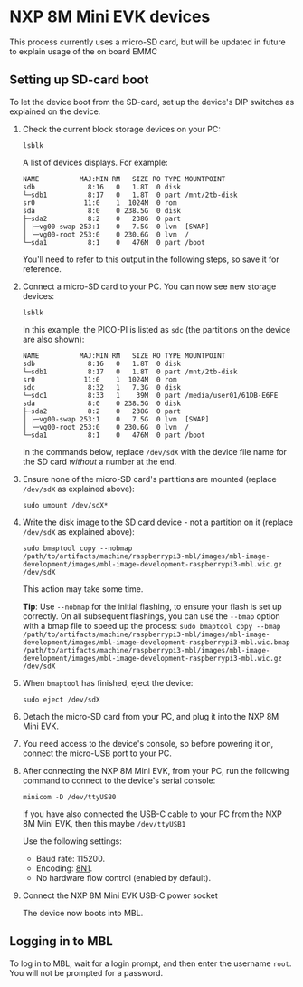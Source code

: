 # NXP 8M Mini EVK devices

<span class="notes">This process currently uses a micro-SD card, but will be updated in future to explain usage of the on board EMMC</span>

## Setting up SD-card boot

To let the device boot from the SD-card, set up the device's DIP switches as explained on the device.



1. Check the current block storage devices on your PC:

    ```
    lsblk
    ```

    A list of devices displays. For example:

    ```
    NAME          MAJ:MIN RM   SIZE RO TYPE MOUNTPOINT
    sdb             8:16   0   1.8T  0 disk
    └─sdb1          8:17   0   1.8T  0 part /mnt/2tb-disk
    sr0            11:0    1  1024M  0 rom  
    sda             8:0    0 238.5G  0 disk
    ├─sda2          8:2    0   238G  0 part
    │ ├─vg00-swap 253:1    0   7.5G  0 lvm  [SWAP]
    │ └─vg00-root 253:0    0 230.6G  0 lvm  /
    └─sda1          8:1    0   476M  0 part /boot
    ```

   You'll need to refer to this output in the following steps, so save it for reference.


1. Connect a micro-SD card to your PC. You can now see new storage devices:


    ```
    lsblk
    ```

    In this example, the PICO-PI is listed as `sdc` (the partitions on the device are also shown):

    ```
    NAME          MAJ:MIN RM   SIZE RO TYPE MOUNTPOINT
    sdb             8:16   0   1.8T  0 disk
    └─sdb1          8:17   0   1.8T  0 part /mnt/2tb-disk
    sr0            11:0    1  1024M  0 rom  
    sdc             8:32   1   7.3G  0 disk
    └─sdc1          8:33   1    39M  0 part /media/user01/61DB-E6FE
    sda             8:0    0 238.5G  0 disk
    ├─sda2          8:2    0   238G  0 part
    │ ├─vg00-swap 253:1    0   7.5G  0 lvm  [SWAP]
    │ └─vg00-root 253:0    0 230.6G  0 lvm  /
    └─sda1          8:1    0   476M  0 part /boot
    ```
    <span class="notes">In the commands below, replace `/dev/sdX` with the device file name for the SD card _without_ a number at the end.</span>


1. Ensure none of the micro-SD card's partitions are mounted (replace `/dev/sdX` as explained above):

    ```
    sudo umount /dev/sdX*
    ```

1. Write the disk image to the SD card device - not a partition on it (replace `/dev/sdX` as explained above):

    ```
    sudo bmaptool copy --nobmap /path/to/artifacts/machine/raspberrypi3-mbl/images/mbl-image-development/images/mbl-image-development-raspberrypi3-mbl.wic.gz /dev/sdX
    ```

    This action may take some time.

    <span class="tips">**Tip**: Use `--nobmap` for the initial flashing, to ensure your flash is set up correctly. On all subsequent flashings, you can use the `--bmap` option with a bmap file to speed up the process: `sudo bmaptool copy --bmap /path/to/artifacts/machine/raspberrypi3-mbl/images/mbl-image-development/images/mbl-image-development-raspberrypi3-mbl.wic.bmap /path/to/artifacts/machine/raspberrypi3-mbl/images/mbl-image-development/images/mbl-image-development-raspberrypi3-mbl.wic.gz /dev/sdX`</span>

1. When `bmaptool` has finished, eject the device:

    ```
    sudo eject /dev/sdX
    ```

1. Detach the micro-SD card from your PC, and plug it into the NXP 8M Mini EVK.
1. You need access to the device's console, so before powering it on, connect the micro-USB port to your PC.

1. After connecting the NXP 8M Mini EVK, from your PC, run the following command to connect to the device's serial console:

    ```
    minicom -D /dev/ttyUSB0
    ```

    <span class="notes">If you have also connected the USB-C cable to your PC from the NXP 8M Mini EVK, then this maybe `/dev/ttyUSB1`</span>

    Use the following settings:

    * Baud rate: 115200.
    * Encoding: [8N1](https://en.wikipedia.org/wiki/8-N-1).
    * No hardware flow control (enabled by default).

1. Connect the NXP 8M Mini EVK USB-C power socket <!--JIJ: This is a different USB-C socket to the one I mentioned above!--> <!--to the kits power brick and plug this into a wall socket.<!--JIJ: Urk! That probably needs re-phrasing -->

    The device now boots into MBL.

## Logging in to MBL

To log in to MBL, wait for a login prompt, and then enter the username `root`. You will not be prompted for a password.
